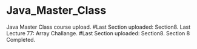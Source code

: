 # Java_Master_Class
Java Master Class course upload.
#Last Section uploaded: Section8. Last Lecture 77: Array Challange. 
#Last Section uploaded: Section8. Section 8 Completed.
